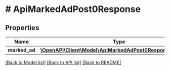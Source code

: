 # # ApiMarkedAdPost0Response

## Properties

Name | Type | Description | Notes
------------ | ------------- | ------------- | -------------
**marked_ad** | [**\OpenAPI\Client\Model\ApiMarkedAdPost0ResponseMarkedAd**](ApiMarkedAdPost0ResponseMarkedAd.md) |  |

[[Back to Model list]](../../README.md#models) [[Back to API list]](../../README.md#endpoints) [[Back to README]](../../README.md)
